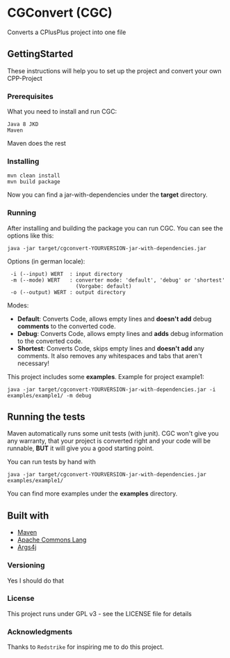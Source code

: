 # CGConvert (CGC)
Converts a CPlusPlus project into one file
## GettingStarted

These instructions will help you to set up the project and convert your own CPP-Project

### Prerequisites

What you need to install and run CGC:

```
Java 8 JKD
Maven
```
Maven does the rest

### Installing

```
mvn clean install
mvn build package
```
Now you can find a jar-with-dependencies under the **target** directory.
### Running
After installing and building the package you can run CGC.
You can see the options like this:
```
java -jar target/cgconvert-YOURVERSION-jar-with-dependencies.jar
```
Options (in german locale):
```
 -i (--input) WERT  : input directory
 -m (--mode) WERT   : converter mode: 'default', 'debug' or 'shortest'
                      (Vorgabe: default)
 -o (--output) WERT : output directory
```

Modes:
* **Default**: 	Converts Code, allows empty lines and **doesn't add** debug **comments** to the converted code.
* **Debug**: 	Converts Code, allows empty lines and **adds** debug information to the converted code.
* **Shortest**:	Converts Code, skips empty lines and **doesn't add** any comments. It also removes any whitespaces and tabs that aren't necessary!

This project includes some **examples**.
Example for project example1:
```
java -jar target/cgconvert-YOURVERSION-jar-with-dependencies.jar -i examples/example1/ -m debug
```


## Running the tests

Maven automatically runs some unit tests (with junit).
CGC won't give you any warranty, that your project is converted right and your code will be runnable, **BUT** it will give you a good starting point.

You can run tests by hand with
```
java -jar target/cgconvert-YOURVERSION-jar-with-dependencies.jar examples/example1/
```
You can find more examples under the **examples** directory.

## Built with
* [Maven](https://maven.apache.org/)
* [Apache Commons Lang](https://commons.apache.org/proper/commons-lang/)
* [Args4j](https://args4j.kohsuke.org/)

### Versioning
Yes I should do that

### License
This project runs under GPL v3 - see the LICENSE file for details

### Acknowledgments
Thanks to `Redstrike` for inspiring me to do this project.
